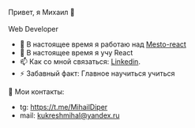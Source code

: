 Привет, я Михаил 👋<br/>  
Web Developer


- 🔭 В настоящее время я работаю над [Mesto-react](https://michelkukresh.github.io/mesto-react/)
- 🌱 В настоящее время я учу React
- 📫 Как со мной связаться: [Linkedin](https://www.linkedin.com/feed/?trk=404_page).
- ⚡ Забавный факт: Главное научиться учиться

📢 Мои контакты:
   -   tg: https://t.me/MihailDiper <br/>
   -   mail: kukreshmihal@yandex.ru <br/>
